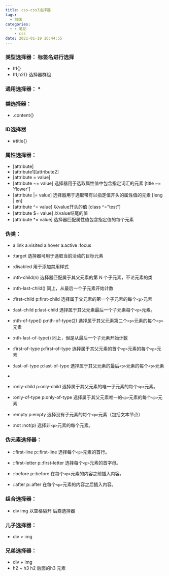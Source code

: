 ```yaml
---
title: css-css3选择器
tags:
  - 前端
categories:
  - - 笔记
    - css
date: 2021-01-19 16:44:55
---
```


### 类型选择器： 标签名进行选择

+ h1{}
+ h1,h2{} 选择器群组

### 通用选择器： *

### 类选择器： 

+ .content{}

### ID选择器

+ #title{}

### 属性选择器： 

+ [attribute]
+ [attribute1][attribute2]
+ [attribute = value]
+ [attribute ~= value] 选择器用于选取属性值中包含指定词汇的元素 [title ~= 'flower']
+ [attribute |= value] 选择器用于选取带有以指定值开头的属性值的元素 [leng | en]
+ [attribute ^= value] 以value开头的值 [class ^="test"]
+ [attribute $= value] 以value结尾的值
+ [attribute *= value] 选择器匹配属性值包含指定值的每个元素

### 伪类：

+ a:link a:visited a:hover a:active :focus 
+ :target 选择器可用于选取当前活动的目标元素
+ :disabled 用于添加禁用样式

+ :nth-child(n) 选择器匹配属于其父元素的第 N 个子元素，不论元素的类
+ :nth-last-child() 同上，从最后一个子元素开始计数
+ :first-child  p:first-child 选择属于父元素的第一个子元素的每个``<p>``元素
+ :last-child  p:last-child	选择属于其父元素最后一个子元素每个`<p>`元素。

+ :nth-of-type() p:nth-of-type(2) 选择属于其父元素第二个`<p>`元素的每个`<p>`元素
+ :nth-last-of-type() 同上，但是从最后一个子元素开始计数
+ :first-of-type  p:first-of-type	选择属于其父元素的首个`<p>`元素的每个`<p>`元素
+ :last-of-type  p:last-of-type	选择属于其父元素的最后`<p>`元素的每个`<p>`元素
+ 
+ :only-child  p:only-child	选择属于其父元素的唯一子元素的每个`<p>`元素。
+ :only-of-type  p:only-of-type	选择属于其父元素唯一的`<p>`元素的每个`<p>`元素

+ :empty p:empty	选择没有子元素的每个`<p>`元素（包括文本节点）

+ :not :not(p)	选择非`<p>`元素的每个元素。

### 伪元素选择器：

+ ::first-line p::first-line	选择每个`<p>`元素的首行。
+ ::first-letter	p::first-letter	选择每个`<p>`元素的首字母。

+ ::before	p::before	在每个`<p>`元素的内容之前插入内容。
+ ::after	p::after	在每个`<p>`元素的内容之后插入内容。

### 组合选择器： 

+ div img  以空格隔开 后裔选择器

### 儿子选择器：

+ div > img

### 兄弟选择器：

+ div + img
+ h2 ~ h3 h2 后面的h3 元素